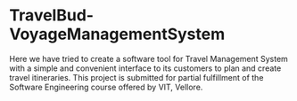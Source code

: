# TravelBud-VoyageManagementSystem
Here we have tried to create a software tool for Travel Management System with a simple and convenient interface to its customers to plan and create travel itineraries.
This project is submitted for partial fulfillment of the Software Engineering course offered by VIT, Vellore.
